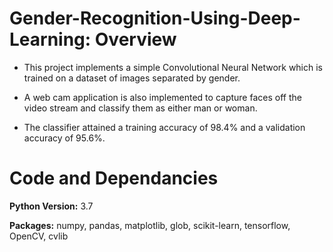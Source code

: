 # Gender-Recognition-Using-Deep-Learning: Overview

* This project implements a simple Convolutional Neural Network which is trained on a dataset of images separated by gender.

* A web cam application is also implemented to capture faces off the video stream and classify them as either man or woman. 

* The classifier attained a training accuracy of 98.4% and a validation accuracy of 95.6%.



# Code and Dependancies
**Python Version:** 3.7

**Packages:** numpy, pandas, matplotlib, glob, scikit-learn, tensorflow, OpenCV, cvlib


